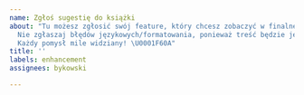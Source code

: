 ```yaml
---
name: Zgłoś sugestię do książki
about: "Tu możesz zgłosić swój feature, który chcesz zobaczyć w finalnej wersji książki.
  Nie zgłaszaj błędów językowych/formatowania, ponieważ treść będzie jeszcze zmieniana.
  Każdy pomysł mile widziany! \U0001F60A"
title: ''
labels: enhancement
assignees: bykowski

---
```



